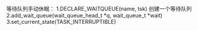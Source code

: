 等待队列手动休眠：
1.DECLARE_WAITQUEUE(name, tsk) 创建一个等待队列
2.add_wait_queue(wait_queue_head_t *q, wait_queue_t *wait)
3.set_current_state(TASK_INTERRUPTIBLE)
